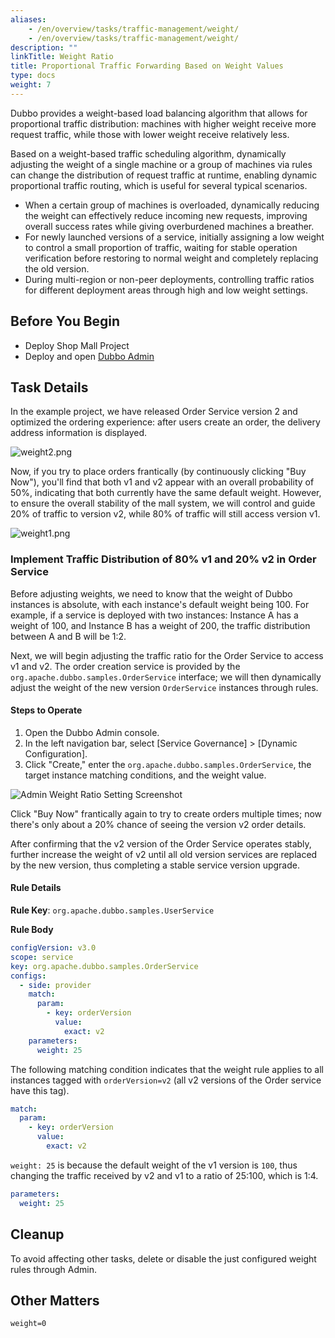 ```yaml
---
aliases:
    - /en/overview/tasks/traffic-management/weight/
    - /en/overview/tasks/traffic-management/weight/
description: ""
linkTitle: Weight Ratio
title: Proportional Traffic Forwarding Based on Weight Values
type: docs
weight: 7
---
```




Dubbo provides a weight-based load balancing algorithm that allows for proportional traffic distribution: machines with higher weight receive more request traffic, while those with lower weight receive relatively less.

Based on a weight-based traffic scheduling algorithm, dynamically adjusting the weight of a single machine or a group of machines via rules can change the distribution of request traffic at runtime, enabling dynamic proportional traffic routing, which is useful for several typical scenarios.
* When a certain group of machines is overloaded, dynamically reducing the weight can effectively reduce incoming new requests, improving overall success rates while giving overburdened machines a breather.
* For newly launched versions of a service, initially assigning a low weight to control a small proportion of traffic, waiting for stable operation verification before restoring to normal weight and completely replacing the old version.
* During multi-region or non-peer deployments, controlling traffic ratios for different deployment areas through high and low weight settings.

## Before You Begin

* Deploy Shop Mall Project
* Deploy and open [Dubbo Admin](../../../reference-manual/architecture/)

## Task Details

In the example project, we have released Order Service version 2 and optimized the ordering experience: after users create an order, the delivery address information is displayed.

![weight2.png](/imgs/v3/tasks/weight/weight2.png)

Now, if you try to place orders frantically (by continuously clicking "Buy Now"), you'll find that both v1 and v2 appear with an overall probability of 50%, indicating that both currently have the same default weight. However, to ensure the overall stability of the mall system, we will control and guide 20% of traffic to version v2, while 80% of traffic will still access version v1.

![weight1.png](/imgs/v3/tasks/weight/weight1.png)

### Implement Traffic Distribution of 80% v1 and 20% v2 in Order Service
Before adjusting weights, we need to know that the weight of Dubbo instances is absolute, with each instance's default weight being 100. For example, if a service is deployed with two instances: Instance A has a weight of 100, and Instance B has a weight of 200, the traffic distribution between A and B will be 1:2.

Next, we will begin adjusting the traffic ratio for the Order Service to access v1 and v2. The order creation service is provided by the `org.apache.dubbo.samples.OrderService` interface; we will then dynamically adjust the weight of the new version `OrderService` instances through rules.

#### Steps to Operate
1. Open the Dubbo Admin console.
2. In the left navigation bar, select [Service Governance] > [Dynamic Configuration].
3. Click "Create," enter the `org.apache.dubbo.samples.OrderService`, the target instance matching conditions, and the weight value.

![Admin Weight Ratio Setting Screenshot](/imgs/v3/tasks/weight/weight_admin.png)

Click "Buy Now" frantically again to try to create orders multiple times; now there's only about a 20% chance of seeing the version v2 order details.

After confirming that the v2 version of the Order Service operates stably, further increase the weight of v2 until all old version services are replaced by the new version, thus completing a stable service version upgrade.

#### Rule Details

**Rule Key**: `org.apache.dubbo.samples.UserService`

**Rule Body**

```yaml
configVersion: v3.0
scope: service
key: org.apache.dubbo.samples.OrderService
configs:
  - side: provider
    match:
      param:
        - key: orderVersion
          value:
            exact: v2
    parameters:
      weight: 25
```

The following matching condition indicates that the weight rule applies to all instances tagged with `orderVersion=v2` (all v2 versions of the Order service have this tag).

```yaml
match:
  param:
    - key: orderVersion
      value:
        exact: v2
```

`weight: 25` is because the default weight of the v1 version is `100`, thus changing the traffic received by v2 and v1 to a ratio of 25:100, which is 1:4.

```yaml
parameters:
  weight: 25
```

## Cleanup
To avoid affecting other tasks, delete or disable the just configured weight rules through Admin.

## Other Matters
`weight=0`

